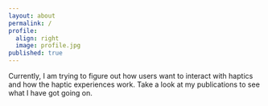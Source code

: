 ```yaml
---
layout: about
permalink: /
profile:
  align: right
  image: profile.jpg
published: true
---
```


Currently, I am trying to figure out how users want to interact with haptics and how the haptic experiences work. Take a look at my publications to see what I have got going on.
